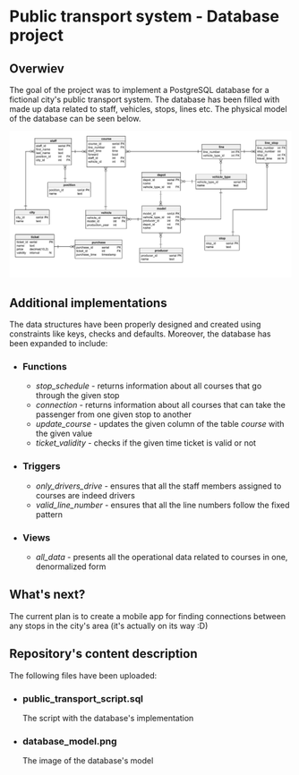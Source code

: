 # Public transport system -  Database project

## Overwiev

The goal of the project was to implement a PostgreSQL database for a fictional city's public transport system. The database has been filled with made up data related to staff, vehicles, stops, lines etc. The physical model of the database can be seen below.

![Alt Text](database_model.png)

## Additional implementations

The data structures have been properly designed and created using constraints like keys, checks and defaults.
Moreover, the database has been expanded to include:
- ### Functions
  - _stop_schedule_ - returns information about all courses that go through the given stop
  - _connection_ - returns information about all courses that can take the passenger from one given stop to another
  - _update_course_ - updates the given column of the table _course_ with the given value
  - _ticket_validity_ - checks if the given time ticket is valid or not
- ### Triggers
  - _only_drivers_drive_ - ensures that all the staff members assigned to courses are indeed drivers
  - _valid_line_number_ - ensures that all the line numbers follow the fixed pattern
- ### Views
  - _all_data_ - presents all the operational data related to courses in one, denormalized form

## What's next?
The current plan is to create a mobile app for finding connections between any stops in the city's area (it's actually on its way :D)

## Repository's content description
The following files have been uploaded:
  
- ### public_transport_script.sql
  The script with the database's implementation
- ### database_model.png
  The image of the database's model

